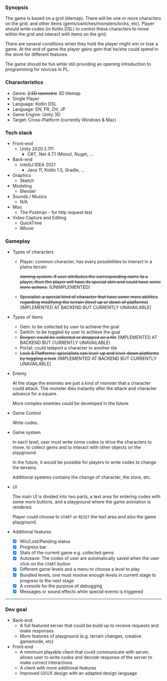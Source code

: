 ### Synopsis

The game is based on a grid (tilemap). There will be one or more characters on the grid, and other items (gems/switches/monsters/locks, etc). Player should write codes (in Kotlin DSL) to control these characters to move within the grid and interact with items on the grid.

There are several conditions when they hold the player might win or lose a game. At the end of game the player gains gem that he/she could spend in the store for different features.

The game should be fun while still providing an opening introduction to programming for novices in PL.

### Characteristics

-   Genre: ~~2.5D isometric~~ 3D tilemap
-   Single Player
-   Language: Kotlin DSL
-   Language: EN, FR, ZH, JP
-   Game Engine: Unity 3D
-   Target: Cross-Platform (currently Windows & Mac)

### Tech stack

-   Front-end
    -   Unity 2020.3.7f1
        -   C#7, .Net 4.7.1 (Mono), Nuget, ...
-   Back-end
    -   IntelliJ IDEA 2021
        -   Java 11, Kotlin 1.5, Gradle, ...
-   Graphics
    -   Sketch
-   Modeling
    -   Blender
-   Sounds / Musics
    -   N/A
-   Misc
    -   The Postman - for http request test
-   Video Capture and Editing
    -   QuickTime
    -   iMovie

### Gameplay

-   Types of characters

    -   Player: common character, has every possibilities to interact in a plains terrain

        ~~*naming system*: if user attributes the corresponding name to a player, then the player will have its special skin and could have some more actions.~~ (UNIMPLEMENTED)

    -   ~~Specialist: a special kind of character that have some more abilities regarding modifying the terrain (level up or down of platforms)~~ (IMPLEMENTED AT BACKEND BUT CURRENTLY UNAVAILABLE)

-   Types of items

    -   Gem: to be collected by user to achieve the goal
    -   Switch: to be toggled by user to achieve the goal
    -   ~~Beeper: could be collected or dropped on a tile~~ (IMPLEMENTED AT BACKEND BUT CURRENTLY UNAVAILABLE)
    -   Portal: could teleport a character to another tile
    -   ~~Lock & Platforms: specialists can level-up and level-down platforms by toggling a lock~~ (IMPLEMENTED AT BACKEND BUT CURRENTLY UNAVAILABLE)

-   Enemy

    At the stage the enemies are just a kind of monster that a character could attack. The monster dies instantly after the attack and character advance for a square.

    More complex enemies could be developed in the future.

-   Game Control

    Write codes.

-   Game system

    In each level, user must write some codes to drive the characters to move, to collect gems and to interact with other objects on the playground.

    In the future, it would be possible for players to write codes to change the terrains.

    Additional systems contains the change of character, the store, etc. 

-   UI

    The main UI is divided into two parts, a text area for entering codes with some more buttons, and a playground where the game animation is rendered.

    Player could choose to `START` or `RESET` the text area *and also* the game playground.

-   Additional features

    -   [x] Win/Lost/Pending status
    -   [x] Progress bar
    -   [x] Stats of the current game e.g. collected gems
    -   [x] Autosave: The codes of user are automatically saved when the user click on the `START` button
    -   [x] Different game levels and a menu to choose a level to play
    -   [x] Bundled levels, one must resolve enough levels in current stage to progress to the next stage
    -   [x] A console for the purpose of debugging
    -   [x] Messages or sound effects while special events is triggered

---

### Dev goal

-   Back-end
    -   A full featured server that could be build up to receive requests and make responses
    -   More features of playground (e.g. terrain changes, creative gamemode, etc)
-   Front-end
    -   A minimum playable client that could communicate with server, allows user to write codes and decode response of the server to make correct interactions
    -   A client with more additional features
    -   Improved UI/UX design with an adapted design language

